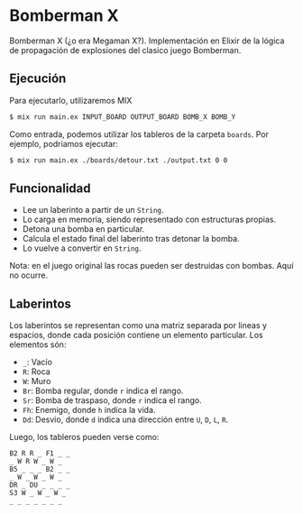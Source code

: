 # Bomberman X

Bomberman X (¿o era Megaman X?). Implementación en Elixir de la lógica de propagación de explosiones del clasico juego Bomberman.

## Ejecución

Para ejecutarlo, utilizaremos MIX

```bash
$ mix run main.ex INPUT_BOARD OUTPUT_BOARD BOMB_X BOMB_Y
```

Como entrada, podemos utilizar los tableros de la carpeta `boards`. Por ejemplo,
podriamos ejecutar:

```bash
$ mix run main.ex ./boards/detour.txt ./output.txt 0 0
```

## Funcionalidad


- Lee un laberinto a partir de un `String`.
- Lo carga en memoria, siendo representado con estructuras propias.
- Detona una bomba en particular.
- Calcula el estado final del laberinto tras detonar la bomba.
- Lo vuelve a convertir en `String`.

Nota: en el juego original las rocas pueden ser destruidas con bombas. Aquí no ocurre.

## Laberintos

Los laberintos se representan como una matriz separada por lineas y espacios, donde cada posición contiene un elemento particular. Los elementos són:

- `_`: Vacío
- `R`: Roca
- `W`: Muro
- `Br`: Bomba regular, donde `r` indica el rango.
- `Sr`: Bomba de traspaso, donde `r` indica el rango.
- `Fh`: Enemigo, donde `h` indica la vida.
- `Dd`: Desvio, donde `d` indica una dirección entre `U`, `D`, `L`, `R`.


Luego, los tableros pueden verse como:

```
B2 R R _ F1 _ _
_ W R W _ W _
B5 _ _ _ B2 _ _
_ W _ W _ W _
DR _ DU _ _ _ _
S3 W _ W _ W _
_ _ _ _ _ _ _
```

